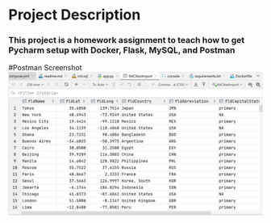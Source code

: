 # Project Description
### This project is a homework assignment to teach how to get Pycharm setup with Docker, Flask, MySQL, and Postman 

#Postman Screenshot
![Postman Request Output](screenshots/postman.jpg)
